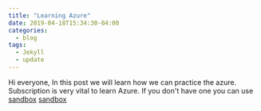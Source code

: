```yaml
---
title: "Learning Azure"
date: 2019-04-18T15:34:30-04:00
categories:
  - blog
tags:
  - Jekyll
  - update
---
```


Hi everyone, In this post we will learn how we can practice the azure. Subscription is very vital to learn Azure. If you don't have one you can use [sandbox] [sandbox]


[sandbox]: /blog/Azure-Sandbox/